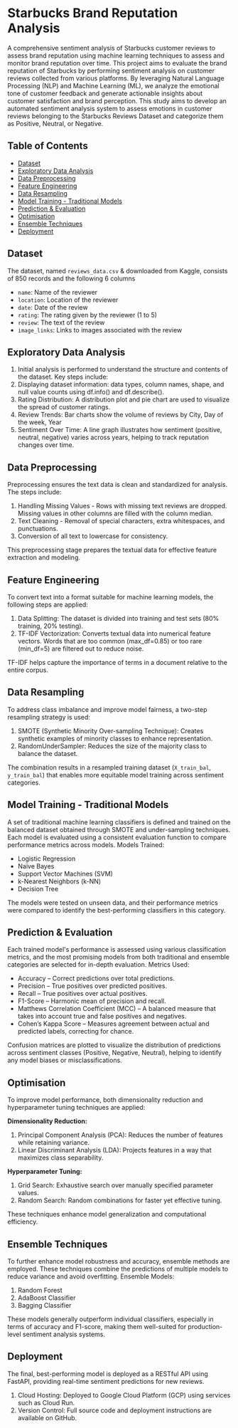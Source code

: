 # Starbucks Brand Reputation Analysis
A comprehensive sentiment analysis of Starbucks customer reviews to assess brand reputation using machine learning techniques to assess and monitor brand reputation over time. This project aims to evaluate the brand reputation of Starbucks by performing sentiment analysis on customer reviews collected from various platforms. By leveraging Natural Language Processing (NLP) and Machine Learning (ML), we analyze the emotional tone of customer feedback and generate actionable insights about customer satisfaction and brand perception. This study aims to develop an automated sentiment analysis system to assess emotions in customer reviews belonging to the Starbucks Reviews Dataset and categorize them as Positive, Neutral, or Negative.


## Table of Contents
- [Dataset](#dataset)
- [Exploratory Data Analysis](#exploratory-data-analysis)
- [Data Preprocessing](#data-preprocessing)
- [Feature Engineering](#feature-engineering)
- [Data Resampling](#data-resampling)
- [Model Training - Traditional Models](#model-training---traditional-models)
- [Prediction & Evaluation](#prediction--evaluation)
- [Optimisation](#optimisation)
- [Ensemble Techniques](#ensemble-techniques)
- [Deployment](#deployment)


## Dataset
The dataset, named `reviews_data.csv` & downloaded from Kaggle, consists of  850 records and the following 6 columns
- `name`: Name of the reviewer
- `location`: Location of the reviewer
- `date`: Date of the review
- `rating`: The rating given by the reviewer (1 to 5)
- `review`: The text of the review
- `image_links`: Links to images associated with the review


## Exploratory Data Analysis
1. Initial analysis is performed to understand the structure and contents of the dataset. Key steps include:
2. Displaying dataset information: data types, column names, shape, and null value counts using df.info() and df.describe().
3. Rating Distribution: A distribution plot and pie chart are used to visualize the spread of customer ratings.
4. Review Trends: Bar charts show the volume of reviews by City, Day of the week, Year
5. Sentiment Over Time: A line graph illustrates how sentiment (positive, neutral, negative) varies across years, helping to track reputation changes over time.


## Data Preprocessing
Preprocessing ensures the text data is clean and standardized for analysis. The steps include:

1. Handling Missing Values - Rows with missing text reviews are dropped. Missing values in other columns are filled with the column median.
2. Text Cleaning - Removal of special characters, extra whitespaces, and punctuations.
3. Conversion of all text to lowercase for consistency.
   
This preprocessing stage prepares the textual data for effective feature extraction and modeling.


## Feature Engineering
To convert text into a format suitable for machine learning models, the following steps are applied:

1. Data Splitting: The dataset is divided into training and test sets (80% training, 20% testing).
2. TF-IDF Vectorization: Converts textual data into numerical feature vectors. Words that are too common (max_df=0.85) or too rare (min_df=5) are filtered out to reduce noise.

TF-IDF helps capture the importance of terms in a document relative to the entire corpus.


## Data Resampling

To address class imbalance and improve model fairness, a two-step resampling strategy is used:

1. SMOTE (Synthetic Minority Over-sampling Technique): Creates synthetic examples of minority classes to enhance representation.
2. RandomUnderSampler: Reduces the size of the majority class to balance the dataset.

The combination results in a resampled training dataset (`X_train_bal`, `y_train_bal`) that enables more equitable model training across sentiment categories.


## Model Training - Traditional Models

A set of traditional machine learning classifiers is defined and trained on the balanced dataset obtained through SMOTE and under-sampling techniques. Each model is evaluated using a consistent evaluation function to compare performance metrics across models. 
Models Trained:
- Logistic Regression
- Naïve Bayes
- Support Vector Machines (SVM)
- k-Nearest Neighbors (k-NN)
- Decision Tree

The models were tested on unseen data, and their performance metrics were compared to identify the best-performing classifiers in this category.


## Prediction & Evaluation

Each trained model's performance is assessed using various classification metrics, and the most promising models from both traditional and ensemble categories are selected for in-depth evaluation. Metrics Used:

- Accuracy – Correct predictions over total predictions.
- Precision – True positives over predicted positives.
- Recall – True positives over actual positives.
- F1-Score – Harmonic mean of precision and recall.
- Matthews Correlation Coefficient (MCC) – A balanced measure that takes into account true and false positives and negatives.
- Cohen’s Kappa Score – Measures agreement between actual and predicted labels, correcting for chance.

Confusion matrices are plotted to visualize the distribution of predictions across sentiment classes (Positive, Negative, Neutral), helping to identify any model biases or misclassifications.


## Optimisation

To improve model performance, both dimensionality reduction and hyperparameter tuning techniques are applied:

**Dimensionality Reduction:**
1. Principal Component Analysis (PCA): Reduces the number of features while retaining variance.
2. Linear Discriminant Analysis (LDA): Projects features in a way that maximizes class separability.

**Hyperparameter Tuning:**
1. Grid Search: Exhaustive search over manually specified parameter values.
2. Random Search: Random combinations for faster yet effective tuning.

These techniques enhance model generalization and computational efficiency.


## Ensemble Techniques

To further enhance model robustness and accuracy, ensemble methods are employed. These techniques combine the predictions of multiple models to reduce variance and avoid overfitting.
Ensemble Models:
1. Random Forest
2. AdaBoost Classifier
3. Bagging Classifier

These models generally outperform individual classifiers, especially in terms of accuracy and F1-score, making them well-suited for production-level sentiment analysis systems.


## Deployment

The final, best-performing model is deployed as a RESTful API using FastAPI, providing real-time sentiment predictions for new reviews.
1. Cloud Hosting: Deployed to Google Cloud Platform (GCP) using services such as Cloud Run.
2. Version Control: Full source code and deployment instructions are available on GitHub.


